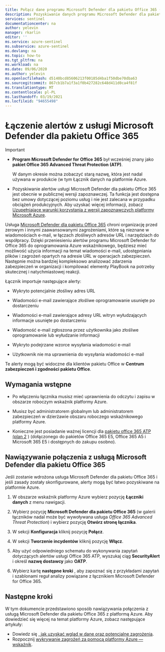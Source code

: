 ```yaml
---
title: Połącz dane programu Microsoft Defender dla pakietu Office 365 (dawniej pakietem Office 365 ATP) do usługi Azure wskaźnikowego | Microsoft Docs
description: Pozyskiwanie danych programu Microsoft Defender dla pakietu Office 365 w usłudze Azure wskaźnikowej w celu uzyskania wglądu i kompilowania zautomatyzowanych scenariuszy odpowiedzi.
services: sentinel
documentationcenter: na
author: yelevin
manager: rkarlin
editor: ''
ms.service: azure-sentinel
ms.subservice: azure-sentinel
ms.devlang: na
ms.topic: how-to
ms.tgt_pltfrm: na
ms.workload: na
ms.date: 09/06/2020
ms.author: yelevin
ms.openlocfilehash: d5140bcd85606213f00185d4ba1f50dbe70dba63
ms.sourcegitcommit: 867cb1b7a1f3a1f0b427282c648d411d0ca4f81f
ms.translationtype: MT
ms.contentlocale: pl-PL
ms.lasthandoff: 03/19/2021
ms.locfileid: "94655498"
---
```

# <a name="connect-alerts-from-microsoft-defender-for-office-365"></a>Łączenie alertów z usługi Microsoft Defender dla pakietu Office 365 

> [!IMPORTANT]
>
> - **Program Microsoft Defender for Office 365** był wcześniej znany jako **pakiet Office 365 Advanced Threat Protection (ATP)**.
>
>     W danym okresie można zobaczyć starą nazwę, która jest nadal używana w produkcie (w tym Łącznik danych na platformie Azure.
>
> - Pozyskiwanie alertów usługi Microsoft Defender dla pakietu Office 365 jest obecnie w publicznej wersji zapoznawczej. Ta funkcja jest dostępna bez umowy dotyczącej poziomu usług i nie jest zalecana w przypadku obciążeń produkcyjnych. Aby uzyskać więcej informacji, zobacz [Uzupełniające warunki korzystania z wersji zapoznawczych platformy Microsoft Azure](https://azure.microsoft.com/support/legal/preview-supplemental-terms/).
 
Usługa [Microsoft Defender dla pakietu Office 365](/office365/servicedescriptions/office-365-advanced-threat-protection-service-description) chroni organizację przed zerowym i innymi zaawansowanymi zagrożeniami, które są nieznane w wiadomościach e-mail, w łączach złośliwych adresów URL i narzędziach do współpracy. Dzięki przeniesieniu alertów programu Microsoft Defender for Office 365 do oprogramowania Azure wskaźnikowego, będziesz mieć możliwość użycia informacji na temat wiadomości e-mail, udostępniania plików i zagrożeń opartych na adresie URL w operacjach zabezpieczeń. Następnie można bardziej kompleksowo analizować zdarzenia zabezpieczeń w organizacji i kompilować elementy PlayBook na potrzeby skutecznej i natychmiastowej reakcji.

Łącznik importuje następujące alerty:

- Wykryto potencjalnie złośliwy adres URL 

- Wiadomości e-mail zawierające złośliwe oprogramowanie usunięte po dostarczeniu

- Wiadomości e-mail zawierające adresy URL witryn wyłudzających informacje usunięte po dostarczeniu 

- Wiadomość e-mail zgłoszona przez użytkownika jako złośliwe oprogramowanie lub wyłudzanie informacji 

- Wykryto podejrzane wzorce wysyłania wiadomości e-mail 

- Użytkownik nie ma uprawnienia do wysyłania wiadomości e-mail 

Te alerty mogą być widoczne dla klientów pakietu Office w **Centrum zabezpieczeń i zgodności pakietu Office**.

## <a name="prerequisites"></a>Wymagania wstępne

- Po włączeniu łącznika musisz mieć uprawnienia do odczytu i zapisu w obszarze roboczym wskaźnik platformy Azure.

- Musisz być administratorem globalnym lub administratorem zabezpieczeń w dzierżawie obszaru roboczego wskaźnikowego platformy Azure.

- Konieczne jest posiadanie ważnej licencji dla [pakietu office 365 ATP (plan 2](/microsoft-365/security/office-365-security/office-365-atp#office-365-atp-plan-1-and-plan-2) ) (dołączonego do pakietów Office 365 E5, Office 365 A5 i Microsoft 365 E5 i dostępnych do zakupu osobno). 

## <a name="connect-to-microsoft-defender-for-office-365"></a>Nawiązywanie połączenia z usługą Microsoft Defender dla pakietu Office 365

Jeśli zostanie wdrożona usługa Microsoft Defender dla pakietu Office 365 i jeśli zasady zostały skonfigurowane, alerty mogą być łatwo pozyskiwane na platformie Azure.

1. W obszarze wskaźnik platformy Azure wybierz pozycję **Łączniki danych** z menu nawigacji.

1. Wybierz pozycję **Microsoft Defender dla pakietu Office 365** (w galerii łączników nadal może być wywoływana usługa *Office 365 Advanced Threat Protection*) i wybierz pozycję **Otwórz stronę łącznika**.

1. W sekcji **Konfiguracja** kliknij pozycję **Połącz**. 

1. W sekcji **Tworzenie incydentów** kliknij pozycję **Włącz**.

1. Aby użyć odpowiedniego schematu do wykonywania zapytań dotyczących alertów usługi Office 365 ATP, wyszukaj ciąg **SecurityAlert** i określ **nazwę dostawcy** jako **OATP**.

1. Wybierz kartę **następne kroki** , aby zapoznać się z przykładami zapytań i szablonami reguł analizy powiązane z łącznikiem Microsoft Defender for Office 365.

## <a name="next-steps"></a>Następne kroki

W tym dokumencie przedstawiono sposób nawiązywania połączenia z usługą Microsoft Defender dla pakietu Office 365 z platformą Azure. Aby dowiedzieć się więcej na temat platformy Azure, zobacz następujące artykuły:
- Dowiedz się [, jak uzyskać wgląd w dane oraz potencjalne zagrożenia](quickstart-get-visibility.md).
- Rozpocznij [wykrywanie zagrożeń za pomocą platformy Azure — wskaźnik](./tutorial-detect-threats-built-in.md).